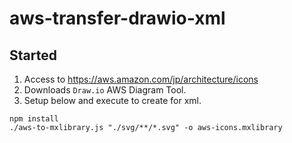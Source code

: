 # aws-transfer-drawio-xml

## Started

1. Access to https://aws.amazon.com/jp/architecture/icons
2. Downloads `Draw.io` AWS Diagram Tool.
3. Setup below and execute to create for xml.

```shell
npm install
./aws-to-mxlibrary.js "./svg/**/*.svg" -o aws-icons.mxlibrary
```
